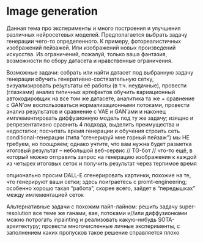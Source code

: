 # Image generation

Данная тема про эксперименты и много построения и улучшения различных нейросетевых моделей. Предполагается выбрать задачу генерации чего-то определенного. К примеру, фотореалистичных изображений пейзажей. Или изображений новых произведений искусства. Из ограничений, пожалуй, только ваша фантазия, возможности по сбору датасета и нравственные ограничения.

Возможные задачи:
собрать или найти датасет под выбранную задачу генерации
обучить генеративно-состязательную сетку, визуализировать результаты её работы (в т.ч. неудачные), провести (глазками) анализ типичных артефактов
обучить вариационный автокодировщик на все том же датасете, аналитика та же + сравнение с GAN’ом
воспользоваться нормализационными потоками, провести анализ результатов и сравнение с VAE и GAN’ами
и наконец имплементировать диффузионную модель под ту же задачу; изящно и репрезентативно сравнить 4 подхода, выделить преимущества и недостатки; посчитать время генерации и обучения
строить сеть conditional-генерации (типа “сгенерируй мне горный пейзаж”) мы НЕ требуем, но поощряем; однако учтите, что вам нужна будет разметка
итоговый результат – небольшой веб-сервис // TG-бот // что-то ещё, в который можно отправить запрос на генерацию изображения к каждой из четырех итоговых сеток и получить результат через терпимое время

опционально просим DALL-E сгенерировать картинки, похожие на те, что генерируют ваши сетки; здесь поиграетесь с promt-engineering; особенно хорошо такая “работа”, скорее всего, зайдет в “передышках” между имлементацией сеток

Альтернативные задачи с похожим пайп-лайном:
решить задачу super-resolution все теме же ганами, вае, потоками и//или диффузионками
можно потрогать inpainting и реализовать какую-нибудь SOTA-архитектуру; провести многочисленные личные эксперименты, с заполнением каких пропусков такое решение справляется плохо 
